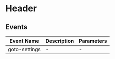 # Header

## Events

<!-- @vuese:Header:events:start -->
|Event Name|Description|Parameters|
|---|---|---|
|goto-settings|-|-|

<!-- @vuese:Header:events:end -->


